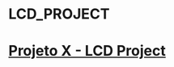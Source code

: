 # LCD_PROJECT
# [Projeto X - LCD Project](https://github.com/LuigiSR/-/wiki/%F0%9D%91%B0%F0%9D%92%8F%F0%9D%92%8A%CC%81%F0%9D%92%84%F0%9D%92%8A%F0%9D%92%90-%F0%9D%91%B7%F0%9D%92%93%F0%9D%92%90%F0%9D%92%8B%F0%9D%92%86%F0%9D%92%95%F0%9D%92%90-%F0%9D%91%BF)
